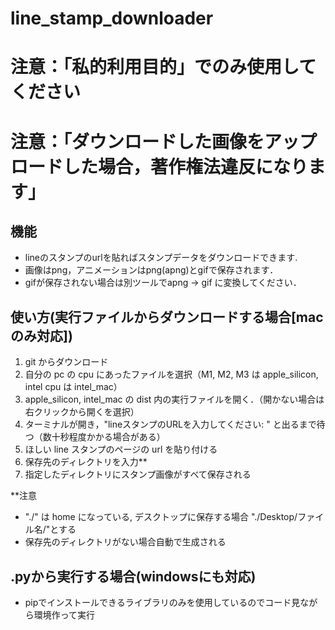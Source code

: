 # line_stamp_downloader
# 注意：「私的利用目的」でのみ使用してください
# 注意：「ダウンロードした画像をアップロードした場合，著作権法違反になります」
## 機能
- lineのスタンプのurlを貼ればスタンプデータをダウンロードできます.
- 画像はpng，アニメーションはpng(apng)とgifで保存されます．
- gifが保存されない場合は別ツールでapng -> gif に変換してください．


## 使い方(実行ファイルからダウンロードする場合[macのみ対応])
1. git からダウンロード
2. 自分の pc の cpu にあったファイルを選択（M1, M2, M3 は apple_silicon, intel cpu は intel_mac） 
3. apple_silicon, intel_mac の dist 内の実行ファイルを開く．（開かない場合は右クリックから開くを選択）
4. ターミナルが開き，"lineスタンプのURLを入力してください: " と出るまで待つ（数十秒程度かかる場合がある）
5. ほしい line スタンプのページの url を貼り付ける
6. 保存先のディレクトリを入力**
7. 指定したディレクトリにスタンプ画像がすべて保存される




**注意
- "./" は home になっている, デスクトップに保存する場合 "./Desktop/ファイル名/"とする
- 保存先のディレクトリがない場合自動で生成される

## .pyから実行する場合(windowsにも対応)
- pipでインストールできるライブラリのみを使用しているのでコード見ながら環境作って実行